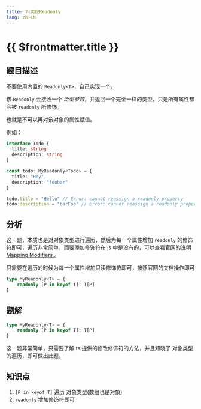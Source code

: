 ```yaml
---
title: 7-实现Readonly
lang: zh-CN
---
```


# {{ $frontmatter.title }}

## 题目描述

不要使用内置的 `Readonly<T>`，自己实现一个。

该 `Readonly` 会接收一个 _泛型参数_，并返回一个完全一样的类型，只是所有属性都会被  `readonly` 所修饰。

也就是不可以再对该对象的属性赋值。

例如：

```ts
interface Todo {
  title: string
  description: string
}

const todo: MyReadonly<Todo> = {
  title: "Hey",
  description: "foobar"
}

todo.title = "Hello" // Error: cannot reassign a readonly property
todo.description = "barFoo" // Error: cannot reassign a readonly property
```

## 分析

这一题，本质也是对对象类型进行遍历，然后为每一个属性增加 `readonly` 的修饰符即可，遍历非常简单，而要添加修饰符在 js 中是没有的，可以查看官网的说明[Mapping Modifiers
](https://www.typescriptlang.org/docs/handbook/2/mapped-types.html#mapping-modifiers)。

只需要在遍历的时候为每一个属性增加只读修饰符即可，按照官网的文档操作即可

```ts
type MyReadonly<T> = {
    readonly [P in keyof T]: T[P]
}
```

## 题解

```ts
type MyReadonly<T> = {
    readonly [P in keyof T]: T[P]
}
```

这一题非常简单，只需要了解 ts 提供的修改修饰符的方法，并且知晓了 对象类型的遍历，即可做出此题。

## 知识点

1. `[P in keyof T]` 遍历 对象类型(数组也是对象)
2. `readonly` 增加修饰符即可
